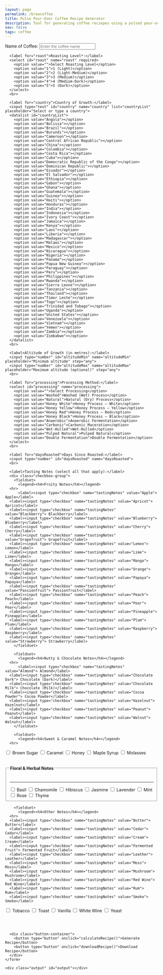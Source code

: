 ```yaml
---
layout: page
permalink: /brewcoffee
title: Pulse Pour-Over Coffee Recipe Generator
description: Tool for generating coffee reciepes using a pulsed pour-over method (primarily designed for the Fellow Aiden Precision Coffee Maker)
nav: false
tags: coffee
---
```


<html lang="en">
  <div class="container">
    <form id="coffeeForm">
      <!-- Coffee specifics inputs -->
      <label for="name">Name of Coffee:</label>
      <input type="text" id="name" name="name" placeholder="Enter the coffee name">
      <br>
      
	  <label for="roast">Roasting Level*:</label>
      <select id="roast" name="roast" required>
        <option value="">Select Roasting Level</option>
        <option value="1">1 (Light)</option>
        <option value="2">2 (Light-Medium)</option>
        <option value="3">3 (Medium)</option>
        <option value="4">4 (Medium-Dark)</option>
        <option value="5">5 (Dark)</option>
      </select>
      <br>
	  
      <label for="country">Country of Growth:</label>
      <input type="text" id="country" name="country" list="countryList" placeholder="Select or type a country">
      <datalist id="countryList">
        <option value="Angola"></option>
		<option value="Bolivia"></option>
		<option value="Brazil"></option>
		<option value="Burundi"></option>
		<option value="Cameroon"></option>
		<option value="Central African Republic"></option>
		<option value="China"></option>
		<option value="Colombia"></option>
		<option value="Costa Rica"></option>
		<option value="Cuba"></option>
		<option value="Democratic Republic of the Congo"></option>
		<option value="Dominican Republic"></option>
		<option value="Ecuador"></option>
		<option value="El Salvador"></option>
		<option value="Ethiopia"></option>
		<option value="Gabon"></option>
		<option value="Ghana"></option>
		<option value="Guatemala"></option>
		<option value="Guinea"></option>
		<option value="Haiti"></option>
		<option value="Honduras"></option>
		<option value="India"></option>
		<option value="Indonesia"></option>
		<option value="Ivory Coast"></option>
		<option value="Jamaica"></option>
		<option value="Kenya"></option>
		<option value="Laos"></option>
		<option value="Liberia"></option>
		<option value="Madagascar"></option>
		<option value="Malawi"></option>
		<option value="Mexico"></option>
		<option value="Nicaragua"></option>
		<option value="Nigeria"></option>
		<option value="Panama"></option>
		<option value="Papua New Guinea"></option>
		<option value="Paraguay"></option>
		<option value="Peru"></option>
		<option value="Philippines"></option>
		<option value="Rwanda"></option>
		<option value="Sierra Leone"></option>
		<option value="Tanzania"></option>
		<option value="Thailand"></option>
		<option value="Timor Leste"></option>
		<option value="Togo"></option>
		<option value="Trinidad and Tobago"></option>
		<option value="Uganda"></option>
		<option value="United States"></option>
		<option value="Venezuela"></option>
		<option value="Vietnam"></option>
		<option value="Yemen"></option>
		<option value="Zambia"></option>
		<option value="Zimbabwe"></option>
      </datalist>
      <br>

      <label>Altitude of Growth (in metres):</label>
      <input type="number" id="altitudeMin" name="altitudeMin" placeholder="Minimum altitude" step="any">
      <input type="number" id="altitudeMax" name="altitudeMax" placeholder="Maximum altitude (optional)" step="any">
      <br>

      <label for="processing">Processing Method:</label>
      <select id="processing" name="processing">
        <option value="">Select Processing</option>
        <option value="Washed">Washed (Wet) Process</option>
        <option value="Natural">Natural (Dry) Process</option>
        <option value="Honey White">Honey Process – White</option>
        <option value="Honey Yellow">Honey Process – Yellow</option>
        <option value="Honey Red">Honey Process – Red</option>
        <option value="Honey Black">Honey Process – Black</option>
        <option value="Anaerobic">Anaerobic Fermentation</option>
        <option value="Carbonic">Carbonic Maceration</option>
        <option value="Wet-Hulled">Wet-Hulled</option>
        <option value="Pulped Natural">Pulped Natural</option>
        <option value="Double Fermentation">Double Fermentation</option>
      </select>
      <br>

      <label for="daysRoasted">Days Since Roasted:</label>
      <input type="number" id="daysRoasted" name="daysRoasted">
      <br>

      <label>Tasting Notes (select all that apply):</label>
      <div class="checkbox-group">
        <fieldset>
          <legend><h4>Fruity Notes</h4></legend>
      <hr>
          <label><input type="checkbox" name="tastingNotes" value="Apple"> Apple</label>
      <label><input type="checkbox" name="tastingNotes" value="Apricot"> Apricot</label>
      <label><input type="checkbox" name="tastingNotes" value="Blackberry"> Blackberry</label>
      <label><input type="checkbox" name="tastingNotes" value="Blueberry"> Blueberry</label>
      <label><input type="checkbox" name="tastingNotes" value="Cherry"> Cherry</label>
      <label><input type="checkbox" name="tastingNotes" value="Grapefruit"> Grapefruit</label>
      <label><input type="checkbox" name="tastingNotes" value="Lemon"> Lemon</label>
      <label><input type="checkbox" name="tastingNotes" value="Lime"> Lime</label>
      <label><input type="checkbox" name="tastingNotes" value="Mango"> Mango</label>
      <label><input type="checkbox" name="tastingNotes" value="Orange"> Orange</label>
      <label><input type="checkbox" name="tastingNotes" value="Papaya"> Papaya</label>
      <label><input type="checkbox" name="tastingNotes" value="Passionfruit"> Passionfruit</label>
      <label><input type="checkbox" name="tastingNotes" value="Peach"> Peach</label>
      <label><input type="checkbox" name="tastingNotes" value="Pear"> Pear</label>
      <label><input type="checkbox" name="tastingNotes" value="Pineapple"> Pineapple</label>
      <label><input type="checkbox" name="tastingNotes" value="Plum"> Plum</label>
      <label><input type="checkbox" name="tastingNotes" value="Raspberry"> Raspberry</label>
      <label><input type="checkbox" name="tastingNotes" value="Strawberry"> Strawberry</label>
        </fieldset>

        <fieldset>
          <legend><h4>Nutty & Chocolate Notes</h4></legend>
      <hr>
          <label><input type="checkbox" name="tastingNotes" value="Almond"> Almond</label>
      <label><input type="checkbox" name="tastingNotes" value="Chocolate Dark"> Chocolate (Dark)</label>
      <label><input type="checkbox" name="tastingNotes" value="Chocolate Milk"> Chocolate (Milk)</label>
      <label><input type="checkbox" name="tastingNotes" value="Cocoa Powder"> Cocoa Powder</label>
      <label><input type="checkbox" name="tastingNotes" value="Hazelnut"> Hazelnut</label>
      <label><input type="checkbox" name="tastingNotes" value="Peanut"> Peanut</label>
      <label><input type="checkbox" name="tastingNotes" value="Walnut"> Walnut</label>
        </fieldset>

        <fieldset>
          <legend><h4>Sweet & Caramel Notes</h4></legend>
      <hr>

<label><input type="checkbox" name="tastingNotes" value="Brown Sugar"> Brown Sugar</label>
<label><input type="checkbox" name="tastingNotes" value="Caramel"> Caramel</label>
<label><input type="checkbox" name="tastingNotes" value="Honey"> Honey</label>
<label><input type="checkbox" name="tastingNotes" value="Maple Syrup"> Maple Syrup</label>
<label><input type="checkbox" name="tastingNotes" value="Molasses"> Molasses</label>

</fieldset>

<fieldset>
          <legend><h4>Floral & Herbal Notes</h4></legend>
      <hr>
      <label><input type="checkbox" name="tastingNotes" value="Basil"> Basil</label>
      <label><input type="checkbox" name="tastingNotes" value="Chamomile"> Chamomile</label>
      <label><input type="checkbox" name="tastingNotes" value="Hibiscus"> Hibiscus</label>
      <label><input type="checkbox" name="tastingNotes" value="Jasmine"> Jasmine</label>
      <label><input type="checkbox" name="tastingNotes" value="Lavender"> Lavender</label>
      <label><input type="checkbox" name="tastingNotes" value="Mint"> Mint</label>
      <label><input type="checkbox" name="tastingNotes" value="Rose"> Rose</label>
      <label><input type="checkbox" name="tastingNotes" value="Thyme"> Thyme</label>
        </fieldset>

        <fieldset>
          <legend><h4>Other Notes</h4></legend>
      <hr>
      <label><input type="checkbox" name="tastingNotes" value="Butter"> Butter</label>
      <label><input type="checkbox" name="tastingNotes" value="Cedar"> Cedar</label>
      <label><input type="checkbox" name="tastingNotes" value="Cream"> Cream</label>
      <label><input type="checkbox" name="tastingNotes" value="Fermented Fruit"> Fermented Fruit</label>
      <label><input type="checkbox" name="tastingNotes" value="Leather"> Leather</label>
      <label><input type="checkbox" name="tastingNotes" value="Moss"> Moss</label>
      <label><input type="checkbox" name="tastingNotes" value="Mushroom"> Mushroom</label>
      <label><input type="checkbox" name="tastingNotes" value="Red Wine"> Red Wine</label>
      <label><input type="checkbox" name="tastingNotes" value="Rum"> Rum</label>
      <label><input type="checkbox" name="tastingNotes" value="Smoke"> Smoke</label>

<label><input type="checkbox" name="tastingNotes" value="Tobacco"> Tobacco</label>
<label><input type="checkbox" name="tastingNotes" value="Toast"> Toast</label>
<label><input type="checkbox" name="tastingNotes" value="Vanilla"> Vanilla</label>
<label><input type="checkbox" name="tastingNotes" value="White Wine"> White Wine</label>
<label><input type="checkbox" name="tastingNotes" value="Yeast"> Yeast</label>

</fieldset>
</div>
<br>
<br>

      <div class="button-container">
        <button type="button" onclick="calculateRecipe()">Generate Recipe</button>
        <button type="button" onclick="downloadRecipe()">Download Recipe</button>
      </div>
    </form>

    <div class="output" id="output"></div>

  </div>

  <script>
    // Global variable to store the formatted recipe text for downloading.
    let currentRecipeText = "";
    
    function calculateRecipe() {
      // Force user to select a roasting level before proceeding.
      const roastSelect = document.getElementById('roast');
      if (roastSelect.value === "") {
        alert("Please select a roasting level.");
        return;
      }
  
      // Retrieve input values
      const name = document.getElementById('name').value.trim();
      const country = document.getElementById('country').value.trim();
      const altitudeMin = parseFloat(document.getElementById('altitudeMin').value);
      const altitudeMax = parseFloat(document.getElementById('altitudeMax').value);
      let altitude;
      if (!isNaN(altitudeMin) && !isNaN(altitudeMax)) {
        altitude = (altitudeMin + altitudeMax) / 2;
      } else if (!isNaN(altitudeMin)) {
        altitude = altitudeMin;
      } else if (!isNaN(altitudeMax)) {
        altitude = altitudeMax;
      } else {
        altitude = null;
      }
  
      const processing = document.getElementById('processing').value.trim();
      const roastLevel = parseInt(document.getElementById('roast').value);
      const daysRoasted = parseInt(document.getElementById('daysRoasted').value);
  
      // Gather selected tasting notes into an array
      const tastingNotesElements = document.querySelectorAll('input[name="tastingNotes"]:checked');
      let tastingNotes = [];
      tastingNotesElements.forEach(note => {
        tastingNotes.push(note.value);
      });
	  
	  let brewRatio, bloomRatio, bloomTime, bloomTemp, pulses, pulseInterval, grind;//, pulseTemps;
	  switch (roastLevel) {
	    case 1: // Light Roast defaults: less extraction needed; higher bloom to overcome dense structure.
		  brewRatio = 17;
		  bloomRatio = 3;
		  bloomTime = 45;
		  bloomTemp = 99;
		  pulses = 3;
		  pulseInterval = 23;
		  //pulseTemps = [99, 99, 99];
		  grind = 0;
	    case 2: // Light-Medium Roast defaults: slightly lower than light, but still robust extraction.
  		  brewRatio = 16.5;
		  bloomRatio = 2.5;
		  bloomTime = 38;
		  bloomTemp = 97.5;
		  pulses = 3;
		  pulseInterval = 23;
		  //pulseTemps = [97.5, 97.5, 97.5];
		  grind = 0;
	    case 3: // Medium Roast defaults: balanced extraction.
		  brewRatio = 16;
		  bloomRatio = 2;
		  bloomTime = 30;
		  bloomTemp = 96;
		  pulses = 3;
		  pulseInterval = 23;
		  //pulseTemps = [96, 96, 96];
		  grind = 0;
	    case 4: // Medium-Dark Roast defaults: slightly more aggressive extraction early on.
  		  brewRatio = 16;
		  bloomRatio = 2;
		  bloomTime = 30;
		  bloomTemp = 97.5;
		  pulses = 3;
		  pulseInterval = 23;
		  //pulseTemps = [90.5, 90.5, 90.5];
		  grind = 0;
	    case 5: // Dark Roast defaults: lower extraction due to brittle structure.
		  brewRatio = 16;
		  bloomRatio = 2;
		  bloomTime = 30;
		  bloomTemp = 99;
		  pulses = 3;
		  pulseInterval = 23;
		  //pulseTemps = [85, 85, 85];
		  grind = 0;
	    default:
		  brewRatio = 16;
		  bloomRatio = 2;
		  bloomTime = 30;
		  bloomTemp = 96;
		  pulses = 3;
		  pulseInterval = 23;
		  //pulseTemps = [96, 96, 96];
		  grind = 0;
	  }

	  if (country != "") {
		  // ---- Country of Origin Adjustments ----
		  // Adjust based on bean density and solubility (e.g., East African beans are denser).
		  const countryLC = country.toLowerCase();
		  if (["ethiopia", "kenya", "rwanda", "burundi"].some(ctry => countryLC.includes(ctry))) {
			bloomRatio = 2;      // Lower bloom ratio for high-solubility East African beans.
			bloomTime = 25;        // Shorter bloom to avoid over-extraction.
			bloomTemp = 90;        // Lower bloom temperature to control acidity.
			pulses = 2;            // Fewer pulses to prevent over-extraction.
		  } else if (["brazil", "colombia", "guatemala"].some(ctry => countryLC.includes(ctry))) {
			bloomRatio = 2.5;      // Higher bloom ratio for softer, Latin American beans.
			bloomTime = 40;        // Longer bloom for full degassing.
			bloomTemp = 93;        // Higher bloom temperature for enhanced extraction.
			pulses = 4;            // More pulses for even extraction.
		  } else if (["indonesia", "sumatra", "java"].some(ctry => countryLC.includes(ctry))) {
			bloomRatio = 2.5;      // Indonesian beans: robust extraction with moderate bloom.
			bloomTime = 40;
			bloomTemp = 95;
			pulses = 4;
		  }
		}

      // ---- Altitude Adjustments ----
      // Higher-altitude beans are denser, requiring stronger extraction.
      if (altitude !== null) {
        if (altitude > 1500) {
          brewRatio = 15;         // Stronger ratio for denser, high-altitude beans.
          bloomRatio += 0.5;      // Increase bloom ratio to assist in degassing.
          bloomTime += 10;        // Longer bloom for thorough CO2 release.
          bloomTemp += 2;         // Hotter bloom water helps initial extraction.
          pulses = Math.max(pulses, 4);  // Ensure enough pulses.
	  grind -= 2;             // High-elevation coffee are denser and require finer grinds for optimal extraction.
        } else if (altitude < 1200) {
          brewRatio = 17;         // Weaker ratio for softer, low-altitude beans.
          bloomRatio = Math.max(bloomRatio - 0.5, 1.5); // Reduce bloom ratio.
          bloomTime = Math.max(bloomTime - 5, 20);        // Shorten bloom time.
          pulses = Math.max(pulses - 1, 2);               // Fewer pulses.
	  grind += 2;             // Low-elevation coffee extract more quickly, so a coarser grind prevents over-extraction.
        }
      }

      // ---- Processing Method Adjustments ----
	  if (processing !== "") {
		  // Natural, Honey, Carbonic, and Anaerobic methods retain more sugars, needing longer bloom.
		  if (processing === "Natural" || processing.includes("Honey") || processing === "Carbonic" || processing === "Anaerobic") {
			bloomRatio = Math.max(bloomRatio, 3.0); // Ensure sufficient water for degassing.
			bloomTime = Math.max(bloomTime, 45);      // Extend bloom time.
			pulses = Math.max(pulses+1, 5);             // Increase pulses to control uneven extraction.
		  } else if (processing === "Washed" || processing === "Double Fermentation" || processing === "Wet-Hulled") {
			bloomRatio = Math.min(bloomRatio, 2.0);   // Cleaner beans need less bloom.
			bloomTime = Math.min(bloomTime, 30);        // Shorter bloom time.
			pulses = Math.min(pulses-1, 4);               // Fewer pulses.
		  }
		  // Grind settings for processing is in different groups
		  if (processing === "Washed" || processing.includes("White") || processing.includes("Yellow") || processing.includes("Fermentation") || processing === "Carbonic") {
			grind -= 4;      // Clean and bright flavor profiles benefit from a slower extraction.
		  } else if (processing.includes("Red") || processing.includes("Black") || processing === "Pulped Natural") {
			  grind -= 2;    // Balances sweetness and body while ensuring clarity.
		  } else if (processing === "Natural") {
			  grind += 2;    // Naturally processed coffees have more body and fruitiness, which can become muddled if over-extracted.
		  } else if (processing === "Wet-Hulled") {
			  grind += 4;    // Heavy-bodied and earthy coffees can become too bitter if over-extracted.
		  }
		}

      // ---- Roasting Level Adjustments ----
      // Lighter roasts require more bloom and extraction time; darker roasts need less.
      let roastProfile = "medium"; // Default profile.
      if (roastLevel <= 2) {
        brewRatio = Math.max(brewRatio, 15);      // Slightly stronger extraction.
        bloomRatio = Math.max(bloomRatio, 3);     // Higher bloom ratio for dense, light roasts.
        bloomTime = Math.max(bloomTime, 55);      // Longer bloom for extended extraction.
        pulses = Math.max(pulses+1, 6);           // More pulses for full extraction.
        roastProfile = roastLevel === 1 ? "light" : "light-medium";
      } else if (roastLevel >= 4) {
        brewRatio = Math.min(brewRatio, 17);        // Weaker ratio to avoid over-extraction.
        bloomRatio = Math.min(bloomRatio, 2.0);     // Lower bloom ratio for porous, dark roasts.
        bloomTime = Math.min(bloomTime, 35);        // Shorter bloom time.
        pulses = Math.min(pulses-1, 4);             // Fewer pulses to prevent bitterness.
        roastProfile = roastLevel === 4 ? "medium-dark" : "dark";
      }
      // Roast profiles for grind size is also different
      if (roastLevel == 1) { grind -= 4; }
      else if (roastLevel == 2) { grind -= 2; }
      else if (roastLevel == 4) { grind += 2; }
      else if (roastLevel == 5) { grind += 4; }

      // ---- Days Since Roasted Adjustments ----
      // Adjust based on bean freshness (CO2 levels affect extraction dynamics).
      // Fresh coffee (0–7 days): high CO2 requires extra degassing (higher bloom ratio/time, higher temp, fewer pulses).
      // Moderately aged coffee (8–20 days): moderate settings.
      // Aged coffee (>20 days): minimal degassing (lower bloom, lower temp, additional pulses).
	  let roastDays
	  if (isNaN(daysRoasted)) {
		roastDays = 14; 		// Default assumption of number days since roasted
	  }
	  else {
		roastDays = daysRoasted;
	  }
      if (!isNaN(roastDays)) {
        if (roastDays >= 0 && roastDays <= 7) {
          bloomRatio = Math.max(bloomRatio, 2.5);   // Increase bloom ratio for extra degassing.
          bloomTime = Math.max(bloomTime, 45);        // Extend bloom time.
          if (bloomTemp < 92) { bloomTemp = 92; }      // Ensure higher temperature for fresh beans.
          pulses = Math.max(pulses - 1, 2);            // Fewer pulses to manage rapid CO2 release.
	  grind -= 4
        } else if (roastDays >= 8 && roastDays <= 20) {
          bloomRatio = 2.0;    // Moderate bloom ratio.
          bloomTime = 35;      // Average bloom time.
          bloomTemp = 90;      // Moderate bloom temperature.
          // Pulses remain as determined.
        } else if (roastDays > 20) {
          bloomRatio = 1.5;    // Minimal bloom needed.
          bloomTime = 25;      // Shorter bloom time.
          bloomTemp = 87;      // Lower temperature to avoid over-extraction.
          pulses = Math.max(pulses + 1, 2); // Increase pulses to maintain even extraction.
	  grind += 4
        }
      }

      // ---- Tasting Notes Adjustments ----
      // Adjust parameters to highlight specific flavor profiles.
      const fruityNotes = ["Strawberry", "Blueberry", "Raspberry", "Blackberry", "Lemon", "Orange", "Grapefruit", "Lime", "Peach", "Apricot", "Cherry", "Plum", "Mango", "Pineapple", "Papaya", "Passionfruit"];
      const nuttyChocoNotes = ["Almond", "Hazelnut", "Walnut", "Peanut", "Chocolate Dark", "Chocolate Milk", "Cocoa Powder"];
      const floralHerbalNotes = ["Jasmine", "Lavender", "Rose", "Chamomile", "Hibiscus", "Mint", "Basil", "Thyme"];
      const heavySweetNotes = ["Molasses", "Maple Syrup", "Caramel", "Honey"];
      const brightCleanNotes = ["Apple", "Pear", "Peach", "Passionfruit", "Jasmine", "Hibiscus", "White Wine"];
      const deepHeavyNotes = ["Chocolate Dark", "Maple Syrup", "Molasses", "Tobacco", "Leather"];
      const acidityNotes = ["Lemon", "Orange", "Lime", "Passionfruit", "White Wine"];
      const creamyNotes = ["Walnut", "Peanut", "Butter", "Cream"];

      if (tastingNotes.some(note => fruityNotes.includes(note))) {
        brewRatio = parseFloat(brewRatio) + 0.5; // More water highlights bright, acidic notes.
        bloomTemp += 2;                          // Higher temperature boosts fruity extraction.
	grind -= 4;
      }
      if (tastingNotes.some(note => nuttyChocoNotes.includes(note))) {
        brewRatio = parseFloat(brewRatio) - 0.5; // Less water to enhance body and richness.
	grind += 2;
      }
      if (tastingNotes.some(note => floralHerbalNotes.includes(note))) {
        bloomRatio += 0.25; // Extra water in bloom to extract delicate aromatics.
	grind += 2;
      }
      if (tastingNotes.some(note => heavySweetNotes.includes(note))) {
        bloomRatio = Math.max(bloomRatio - 0.3, 1.5); // Lower bloom preserves syrupy body.
	grind -= 2;
      }
      if (tastingNotes.some(note => acidityNotes.includes(note))) {
        bloomTime += 5; // Extend bloom to fully extract bright acidity.
	grind -= 4;
      }
      if (tastingNotes.some(note => note === "Brown Sugar")) {
        bloomTime = Math.max(bloomTime - 5, 20); // Shorten bloom for a fuller body.
	grind -= 2;
      }
      if (tastingNotes.some(note => creamyNotes.includes(note))) {
        bloomTemp -= 2; // Lower temperature to preserve smooth, creamy textures.
      }
      if (tastingNotes.some(note => brightCleanNotes.includes(note))) {
        pulses = Math.max(pulses + 1, 5); // More pulses promote clarity.
      }
      if (tastingNotes.some(note => deepHeavyNotes.includes(note))) {
        pulses = Math.max(pulses - 1, 2); // Fewer pulses enhance depth.
	grind += 4;
      }

      // ---- Pulse Interval Based on Roast Profile ----
      // Adjust time between pulses based on roast to control extraction speed.
      if (roastProfile === "light" || roastProfile === "light-medium") {
        pulseInterval = 35;
      } else if (roastProfile === "medium") {
        pulseInterval = 30;
      } else if (roastProfile === "medium-dark" || roastProfile === "dark") {
        pulseInterval = 25;
      }

      // ---- Pulse Temperature Profile ----
      // Determine the temperature for each pulse based on roast profile and process.
      let pulseTemps = [];
	    if (processing === "Carbonic" || processing === "Anaerobic") {
			  delicateProcess = true;  // Lower pulse temperatures to preserve volatile notes.
			}
      if (delicateProcess) {
        // For Carbonic or Anaerobic processes, use lower, controlled temperatures.
        for (let i = 0; i < pulses; i++) {
          pulseTemps.push(91 + i); // Slight incremental rise.
        }
      } else {
        if (roastProfile === "light" || roastProfile === "light-medium") {
          // Light roasts: start lower and gradually increase to enhance extraction.
          let startTemp = 90, endTemp = 96;
          let step = (endTemp - startTemp) / (pulses - 1);
          for (let i = 0; i < pulses; i++) {
            pulseTemps.push(Math.round(startTemp + step * i));
          }
        } else if (roastProfile === "medium") {
          // Medium roasts: maintain a stable temperature.
          for (let i = 0; i < pulses; i++) {
	    if (processing === "Carbonic" || processing === "Anaerobic") {
	      pulseTemps.push(bloomTemp + 1);  // Carbonic/Anaerobic may benefit from the higher range to balance fermentation notes.
	    } else {
            pulseTemps.push(bloomTemp);
          }
        } else if (roastProfile === "medium-dark" || roastProfile === "dark") {
          // Dark roasts: start higher then gradually decrease to avoid bitterness.
          let startTemp = 94, endTemp = 88;
          let step = (startTemp - endTemp) / (pulses - 1);
          for (let i = 0; i < pulses; i++) {
	    if (processing === "Anaerobic") {
              pulseTemps.push(Math.round(startTemp -1 - step * i));  // Anaerobic Fermentation dark roasts may need to stay on the lower end to avoid amplifying funky/spiced notes.
	    } else {
	      pulseTemps.push(Math.round(startTemp - step * i));
          }
        }
        // Further adjust pulse temperatures based on tasting notes.
        if (tastingNotes.some(note => ["Lemon", "Orange", "Grapefruit", "Lime", "Strawberry", "Blueberry", "Raspberry", "Blackberry", "Jasmine", "Lavender", "Rose"].includes(note))) {
          pulseTemps[0] = Math.max(pulseTemps[0], 96); // Boost first pulse for bright, fruity notes.
        }
        if (tastingNotes.some(note => ["Caramel", "Vanilla", "Brown Sugar", "Honey", "Cocoa Powder"].includes(note))) {
          pulseTemps[pulses - 1] = Math.min(pulseTemps[pulses - 1], 90); // Lower final pulse for sweetness.
        }
      }

      // ---- Pulse Temperature Adjustments Based on Days Since Roasted ----
      // Fresh coffee: slightly lower pulse temps to counter CO2 resistance.
      // Aged coffee: slightly higher pulse temps to enhance extraction of diminished volatiles.
      if (!isNaN(roastDays)) {
        if (roastDays >= 0 && roastDays <= 7) {
          pulseTemps = pulseTemps.map(temp => temp - 1);
        } else if (roastDays > 20) {
          pulseTemps = pulseTemps.map(temp => temp + 1);
        }
      }
  
      displayOutput(name, brewRatio, bloomRatio, bloomTime, bloomTemp, pulses, pulseInterval, pulseTemps, grind);
    }
  
    function displayOutput(name, brewRatio, bloomRatio, bloomTime, bloomTemp, pulses, pulseInterval, pulseTemps, grind) {
      // Format the output text for display and for download.
      currentRecipeText = "Coffee Recipe";
      if (name !== "") {
        currentRecipeText += " for " + name;
      }
      currentRecipeText += "\n\nCoffee Grind Setting: " + grind +
	      		   "\nCoffee-to-Water Ratio: 1:" + parseFloat(brewRatio).toFixed(1) +
                           "\nBloom Ratio: 1:" + parseFloat(bloomRatio).toFixed(1) +
                           "\nBloom Time: " + bloomTime + " seconds" +
                           "\nBloom Temperature: " + bloomTemp + " °C" +
                           "\nNumber of Pulses: " + pulses +
                           "\nTime Between Pulses: " + pulseInterval + " seconds" +
                           "\nPulse Temperatures: " + pulseTemps.join(', ') + " °C";
  
      // Also display the output on the webpage.
      const outputDiv = document.getElementById('output');
      outputDiv.innerHTML =
        "<h2>Brew Parameters</h2>" +
	"<p><strong>Coffee Grind Setting:</strong> " + grind + "</p>" +
        "<p><strong>Coffee-to-Water Ratio:</strong> 1:" + parseFloat(brewRatio).toFixed(1) + "</p>" +
        "<p><strong>Bloom Ratio:</strong> 1:" + parseFloat(bloomRatio).toFixed(1) + "</p>" +
        "<p><strong>Bloom Time:</strong> " + bloomTime + " seconds</p>" +
        "<p><strong>Bloom Temperature:</strong> " + bloomTemp + " °C</p>" +
        "<p><strong>Number of Pulses:</strong> " + pulses + "</p>" +
        "<p><strong>Time Between Pulses:</strong> " + pulseInterval + " seconds</p>" +
        "<p><strong>Pulse Temperatures:</strong> " + pulseTemps.join(', ') + " °C</p>";
    }
  
    function downloadRecipe() {
      if (currentRecipeText === "") {
        alert("Please generate a recipe first!");
        return;
      }
      // Determine a filename using the coffee name if provided.
      const coffeeName = document.getElementById('name').value.trim();
      const filename = coffeeName ? coffeeName.replace(/\s+/g, "_") + "_recipe.txt" : "coffee_recipe.txt";
      const blob = new Blob([currentRecipeText], { type: "text/plain;charset=utf-8" });
      const url = URL.createObjectURL(blob);
  
      // Create a temporary anchor element and trigger download.
      const a = document.createElement("a");
      a.href = url;
      a.download = filename;
      document.body.appendChild(a);
      a.click();
      document.body.removeChild(a);
      URL.revokeObjectURL(url);
    }
  </script>

</html>


